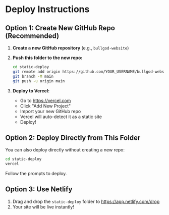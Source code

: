 # Deploy Instructions

## Option 1: Create New GitHub Repo (Recommended)

1. **Create a new GitHub repository** (e.g., `bullgod-website`)

2. **Push this folder to the new repo:**
   ```bash
   cd static-deploy
   git remote add origin https://github.com/YOUR_USERNAME/bullgod-website.git
   git branch -M main
   git push -u origin main
   ```

3. **Deploy to Vercel:**
   - Go to https://vercel.com
   - Click "Add New Project"
   - Import your new GitHub repo
   - Vercel will auto-detect it as a static site
   - Deploy!

## Option 2: Deploy Directly from This Folder

You can also deploy directly without creating a new repo:

```bash
cd static-deploy
vercel
```

Follow the prompts to deploy.

## Option 3: Use Netlify

1. Drag and drop the `static-deploy` folder to https://app.netlify.com/drop
2. Your site will be live instantly!

